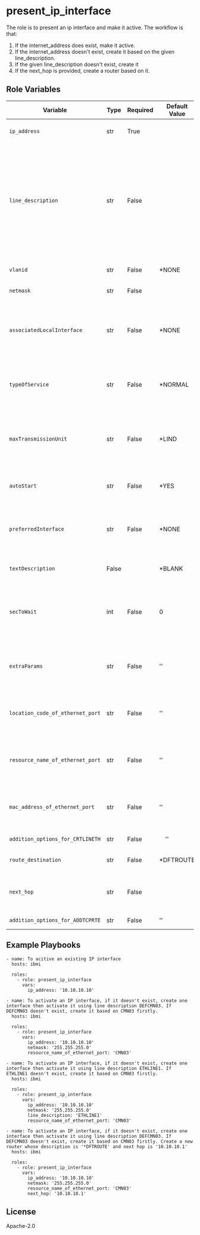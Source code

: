present_ip_interface
=========
The role is to present an ip interface and make it active. The workflow is that:
1. If the internet_address does exist, make it active.
2. If the internet_address doesn't exist, create it based on the given line_description. 
3. If the given line_description doesn't exist, create it
4. If the next_hop is provided, create a router based on it.

Role Variables
--------------

| Variable              | Type          | Required  | Default Value | Description                                      |
|-----------------------|---------------|-----------|----------------|-----------------------|
| `ip_address`      | str          | True  |     |The internet address that will be added. |
| `line_description`      | str          | False |     |The name of the line description associated with the new interface.  If the value is not provided but an IP interface need to be created, then a default line description 'DEF + Resource name of Ethernet Port', for example, DEFCMN03 is used.                      |
| `vlanid`               | str          | False |  *NONE   |The virtual LAN identifier of the associated line. |
| `netmask`           | str          | False |     |Defines the subnet mask. |
| `associatedLocalInterface` | str          | False |  *NONE   | Use this parameter to associate the IPv4 interface being added with an existing local IPv4 TCP/IP interface.                      |
| `typeOfService`       | str          | False | *NORMAL    |The type of service specifies how the internet hosts and routers should make trade-offs. |
| `maxTransmissionUnit` | str          | False | *LIND    | Specifies the maximum size (in bytes) of IP datagrams that can be transmitted through this interface. |
| `autoStart`            | str          | False | *YES    | Specifies whether the interface is automatically started. Default                     |
| `preferredInterface`   | str           | False |  *NONE   | A list of preferred IPv4 interfaces that are to be used with the IPv4 interface being added for proxy. |
| `textDescription`            | False |     | *BLANK         | Specifies text that briefly describes the interface. |
| `secToWait`      | int          | False |  0   | The number of seconds that the module waits after executing the task before returning the information of the internet address..                      |
| `extraParams`          | str           | False | ''  |  The extra parameters that the user wants to pass into ibmi_tcp_interface module. |
| `location_code_of_ethernet_port`      | str          | False |  ''    |The location code of the ethernet port that will be used to find or create line description. |
| `resource_name_of_ethernet_port`      | str          | False |  ''   |The resouce name of the ethernet port that will be used to find or create line description.                      |
| `mac_address_of_ethernet_port`      | str          | False |  ''   |The mac address of the ethernet port that will be used to find or create line description.                      |
| `addition_options_for_CRTLINETH`     | str          | False |  　''   |Addtion options for CRTLINETH. |
| `route_destination`      | str          | False  |  *DFTROUTE   |Specifies the route destination being added. |
| `next_hop`      | str          | False |     |Specifies the internet address of the next system (gateway) on the route.                          .                      |
| `addition_options_for_ADDTCPRTE`               | str          | False |  ''  |Addtion options for ADDTCPRTE. |

Example Playbooks
----------------
```
- name: To acitive an existing IP interface
  hosts: ibmi 

  roles:
    - role: present_ip_interface
      vars:
        ip_address: '10.10.10.10'
```

```
- name: To activate an IP interface, if it doesn't exist, create one interface then activate it using line description DEFCMN03. If DEFCMN03 doesn't exist, create it based on CMN03 firstly. 
  hosts: ibmi

  roles:
    - role: present_ip_interface
      vars:
        ip_address: '10.10.10.10'
        netmask: '255.255.255.0'
        resource_name_of_ethernet_port: 'CMN03'
```

```
- name: To activate an IP interface, if it doesn't exist, create one interface then activate it using line description ETHLINE1. If ETHLINE1 doesn't exist, create it based on CMN03 firstly.  
  hosts: ibmi

  roles:
    - role: present_ip_interface
      vars:
        ip_address: '10.10.10.10'
        netmask: '255.255.255.0'
        line_description: 'ETHLINE1'
        resource_name_of_ethernet_port: 'CMN03'
```

```
- name: To activate an IP interface, if it doesn't exist, create one interface then activate it using line description DEFCMN03. If DEFCMN03 doesn't exist, create it based on CMN03 firstly. Create a new router whose description is '*DFTROUTE' and next hop is '10.10.10.1'
  hosts: ibmi

  roles:
    - role: present_ip_interface
      vars:
        ip_address: '10.10.10.10'
        netmask: '255.255.255.0'
        resource_name_of_ethernet_port: 'CMN03'
        next_hop: '10.10.10.1'
```

License
-------

Apache-2.0

